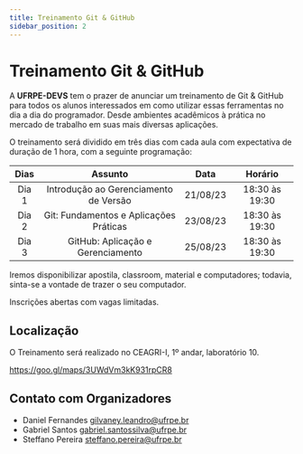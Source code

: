 ```yaml
---
title: Treinamento Git & GitHub
sidebar_position: 2
---
```


# Treinamento Git & GitHub

A **UFRPE-DEVS** tem o prazer de anunciar um treinamento de Git & GitHub para todos os alunos interessados em como utilizar essas ferramentas no dia a dia do programador. Desde ambientes acadêmicos à prática no mercado de trabalho em suas mais diversas aplicações.

O treinamento será dividido em três dias com cada aula com expectativa de duração de 1 hora, com a seguinte programação:

| Dias | Assunto | Data | Horário|
|:----:|:-------:|:----:|:------:|
| Dia 1|Introdução ao Gerenciamento de Versão |21/08/23|18:30 às 19:30|
| Dia 2|Git: Fundamentos e Aplicações Práticas|23/08/23|18:30 às 19:30|
| Dia 3|GitHub: Aplicação e Gerenciamento     |25/08/23|18:30 às 19:30|

Iremos disponibilizar apostila, classroom, material e computadores; todavia, sinta-se a vontade de trazer o seu computador.

Inscrições abertas com vagas limitadas.

## Localização

O Treinamento será realizado no CEAGRI-I, 1º andar, laboratório 10.

<https://goo.gl/maps/3UWdVm3kK931rpCR8>

## Contato com Organizadores

- Daniel Fernandes <gilvaney.leandro@ufrpe.br>
- Gabriel Santos <gabriel.santossilva@ufrpe.br>
- Steffano Pereira <steffano.pereira@ufrpe.br>
